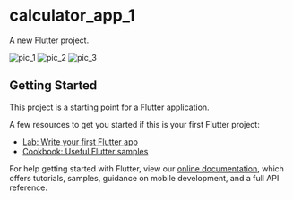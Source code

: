 # calculator_app_1

A new Flutter project.

![pic_1](https://user-images.githubusercontent.com/88230827/132085036-360cec54-eb7a-4469-92bd-ed9f6e6c6141.jpg)
![pic_2](https://user-images.githubusercontent.com/88230827/132085042-15ba5565-e40d-4923-936e-15094f182123.jpg)
![pic_3](https://user-images.githubusercontent.com/88230827/132085046-021224b2-e604-4344-acac-4662b02e0a87.jpg)

## Getting Started

This project is a starting point for a Flutter application.

A few resources to get you started if this is your first Flutter project:

- [Lab: Write your first Flutter app](https://flutter.dev/docs/get-started/codelab)
- [Cookbook: Useful Flutter samples](https://flutter.dev/docs/cookbook)

For help getting started with Flutter, view our
[online documentation](https://flutter.dev/docs), which offers tutorials,
samples, guidance on mobile development, and a full API reference.

